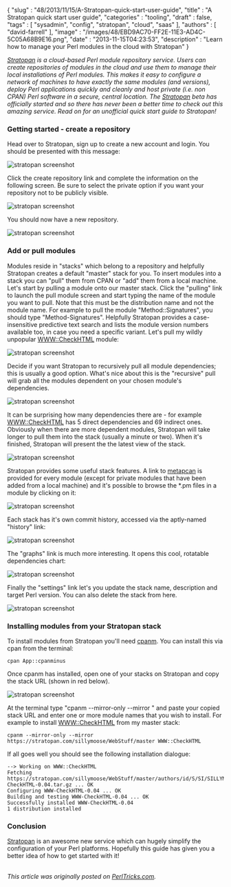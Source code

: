 {
   "slug" : "48/2013/11/15/A-Stratopan-quick-start-user-guide",
   "title" : "A Stratopan quick start user guide",
   "categories" : "tooling",
   "draft" : false,
   "tags" : [
      "sysadmin",
      "config",
      "stratopan",
      "cloud",
      "saas"
   ],
   "authors" : [
      "david-farrell"
   ],
   "image" : "/images/48/EBD9AC70-FF2E-11E3-AD4C-5C05A68B9E16.png",
   "date" : "2013-11-15T04:23:53",
   "description" : "Learn how to manage your Perl modules in the cloud with Stratopan"
}


*[Stratopan](https://stratopan.com/) is a cloud-based Perl module repository service. Users can create repositories of modules in the cloud and use them to manage their local installations of Perl modules. This makes it easy to configure a network of machines to have exactly the same modules (and versions), deploy Perl applications quickly and cleanly and host private (i.e. non CPAN) Perl software in a secure, central location. The [Stratopan](https://stratopan.com/) beta has officially started and so there has never been a better time to check out this amazing service. Read on for an unofficial quick start guide to Stratopan!*

### Getting started - create a repository

Head over to Stratopan, sign up to create a new account and login. You should be presented with this message:

![stratopan screenshot](/images/Stratopan/stratopan_1_600.png)

Click the create repository link and complete the information on the following screen. Be sure to select the private option if you want your repository not to be publicly visible.

![stratopan screenshot](/images/Stratopan/stratopan_2_600.png)

You should now have a new repository.

![stratopan screenshot](/images/Stratopan/stratopan_19_600.png)

### Add or pull modules

Modules reside in "stacks" which belong to a repository and helpfully Stratopan creates a default "master" stack for you. To insert modules into a stack you can "pull" them from CPAN or "add" them from a local machine. Let's start by pulling a module onto our master stack. Click the "pulling" link to launch the pull module screen and start typing the name of the module you want to pull. Note that this must be the distribution name and not the module name. For example to pull the module "Method::Signatures", you should type "Method-Signatures". Helpfully Stratopan provides a case-insensitive predictive text search and lists the module version numbers available too, in case you need a specific variant. Let's pull my wildly unpopular [WWW::CheckHTML](https://metacpan.org/pod/WWW::CheckHTML) module:

![stratopan screenshot](/images/Stratopan/stratopan_3_600.png)

Decide if you want Stratopan to recursively pull all module dependencies; this is usually a good option. What's nice about this is the "recursive" pull will grab all the modules dependent on your chosen module's dependencies.

![stratopan screenshot](/images/Stratopan/stratopan_4_600.png)

It can be surprising how many dependencies there are - for example [WWW::CheckHTML](https://metacpan.org/pod/WWW::CheckHTML) has 5 direct dependencies and 69 indirect ones. Obviously when there are more dependent modules, Stratopan will take longer to pull them into the stack (usually a minute or two). When it's finished, Stratopan will present the the latest view of the stack.

![stratopan screenshot](/images/Stratopan/stratopan_5_600.png)

Stratopan provides some useful stack features. A link to [metapcan](https://metacpan.org) is provided for every module (except for private modules that have been added from a local machine) and it's possible to browse the \*.pm files in a module by clicking on it:

![stratopan screenshot](/images/Stratopan/stratopan_20_600.png)

Each stack has it's own commit history, accessed via the aptly-named "history" link:

![stratopan screenshot](/images/Stratopan/stratopan_22_600.png)

The "graphs" link is much more interesting. It opens this cool, rotatable dependencies chart:

![stratopan screenshot](/images/Stratopan/stratopan_21_600.png)

Finally the "settings" link let's you update the stack name, description and target Perl version. You can also delete the stack from here.

![stratopan screenshot](/images/Stratopan/stratopan_23_600.png)

### Installing modules from your Stratopan stack

To install modules from Stratopan you'll need [cpanm](https://metacpan.org/pod/release/MIYAGAWA/App-cpanminus-1.7001/bin/cpanm). You can install this via cpan from the terminal:

``` prettyprint
cpan App::cpanminus
```

Once cpanm has installed, open one of your stacks on Stratopan and copy the stack URL (shown in red below).

![stratopan screenshot](/images/Stratopan/stratopan_24_600.png)

At the terminal type "cpanm --mirror-only --mirror " and paste your copied stack URL and enter one or more module names that you wish to install. For example to install [WWW::CheckHTML](https://metacpan.org/pod/WWW::CheckHTML) from my master stack:

``` prettyprint
cpanm --mirror-only --mirror 
https://stratopan.com/sillymoose/WebStuff/master WWW::CheckHTML
```

If all goes well you should see the following installation dialogue:

``` prettyprint
--> Working on WWW::CheckHTML
Fetching https://stratopan.com/sillymoose/WebStuff/master/authors/id/S/SI/SILLYMOOS/WWW-CheckHTML-0.04.tar.gz ... OK
Configuring WWW-CheckHTML-0.04 ... OK
Building and testing WWW-CheckHTML-0.04 ... OK
Successfully installed WWW-CheckHTML-0.04
1 distribution installed
```

### Conclusion

[Stratopan](https://stratopan.com) is an awesome new service which can hugely simplify the configuration of your Perl platforms. Hopefully this guide has given you a better idea of how to get started with it!

\
*This article was originally posted on [PerlTricks.com](http://perltricks.com).*
